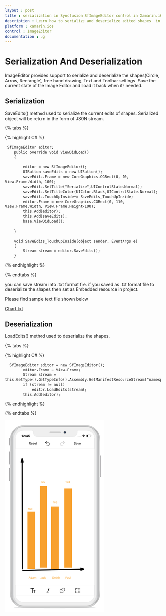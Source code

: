 ```yaml
---
layout : post
title : serialization in Syncfusion SfImageEditor control in Xamarin.iOS
description : Learn how to serialize and deserialize edited shapes  in ImageEditor for Xamarin.iOS
platform : xamarin.ios
control : ImageEditor
documentation : ug
---
```


# Serialization And Deserialization
 ImageEditor provides support to serialize and deserialize the shapes(Circle, Arrow, Rectangle), free hand drawing, Text and Toolbar settings. Save the current state of the Image Editor and Load it back when its needed.

## Serialization
  SaveEdits() method used to serialize the current edits of shapes. Serialized object will be return in the form of JSON stream.

{% tabs %}

{% highlight C# %}
    
	 SfImageEditor editor;
        public override void ViewDidLoad()
        {
           
            editor = new SfImageEditor();
            UIButton saveEdits = new UIButton();
            saveEdits.Frame = new CoreGraphics.CGRect(0, 10, View.Frame.Width, 100);
            saveEdits.SetTitle("Serialize",UIControlState.Normal);
            saveEdits.SetTitleColor(UIColor.Black,UIControlState.Normal);
            saveEdits.TouchUpInside+= SaveEdits_TouchUpInside;
            editor.Frame = new CoreGraphics.CGRect(0, 110, View.Frame.Width, View.Frame.Height-100);
            this.Add(editor);
            this.Add(saveEdits);
            base.ViewDidLoad();
           
        }

        void SaveEdits_TouchUpInside(object sender, EventArgs e)
        {
            Stream stream = editor.SaveEdits();
        }
	
{% endhighlight %}

{% endtabs %}

   you can save stream into .txt format file. if you saved as .txt format file to deserialize the shapes then set as Embedded resource in project.

   Please find sample text file shown below

   [Chart.txt](http://www.syncfusion.com/downloads/support/directtrac/general/txt/Chart677841499.txt)
       


## Deserialization
   LoadEdits() method used to deserialize the shapes.

{% tabs %}

{% highlight C# %}
      
      SfImageEditor editor = new SfImageEditor();
            editor.Frame = View.Frame;
            Stream stream = this.GetType().GetTypeInfo().Assembly.GetManifestResourceStream("namespace_name.Resources.Chart.txt");
            if (stream != null)
                editor.LoadEdits(stream);
            this.Add(editor);
	  

{% endhighlight %}

{% endtabs %}

![SfImageEditor](ImageEditor_images/Serialization.png)





